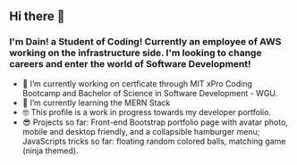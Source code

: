 ## Hi there 👋

### I'm Dain! a Student of Coding! Currently an employee of AWS working on the infrastructure side. I'm looking to change careers and enter the world of Software Development!

- 🔭 I’m currently working on certficate through MIT xPro Coding Bootcamp and Bachelor of Science in Software Development - WGU. 
- 🌱 I’m currently learning the MERN Stack
- 🤓 This profile is a work in progress towards my developer portfolio. 
- 😎 Projects so far: Front-end Bootstrap portfolio page with avatar photo, mobile and desktop friendly, and a collapsible hamburger menu; JavaScripts tricks so far: floating random colored balls, matching game (ninja themed).
